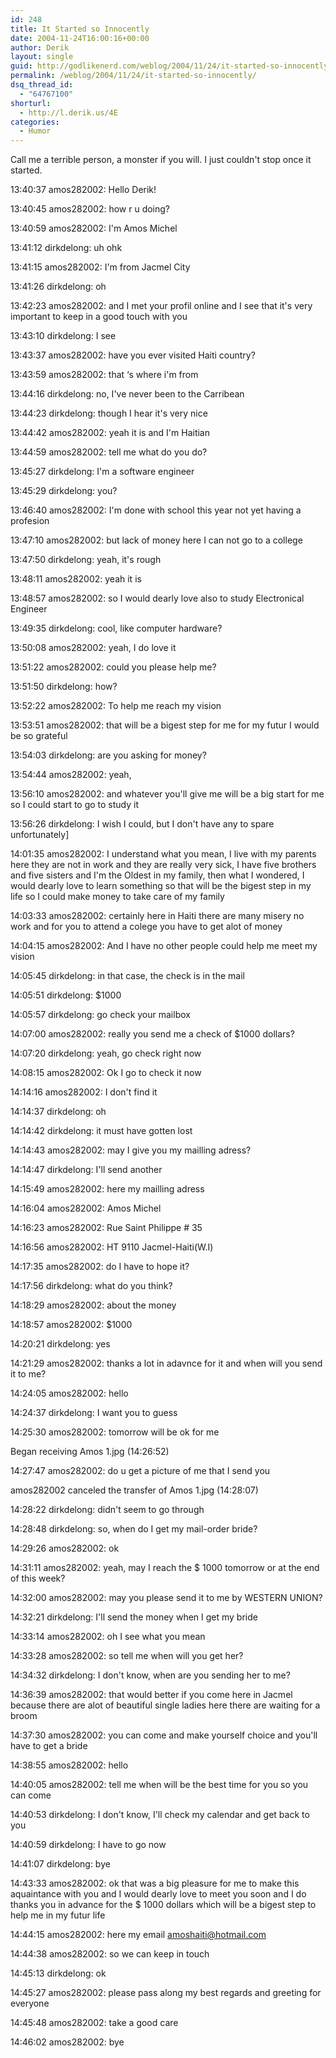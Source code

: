```yaml
---
id: 248
title: It Started so Innocently
date: 2004-11-24T16:00:16+00:00
author: Derik
layout: single
guid: http://godlikenerd.com/weblog/2004/11/24/it-started-so-innocently/
permalink: /weblog/2004/11/24/it-started-so-innocently/
dsq_thread_id:
  - "64767100"
shorturl:
  - http://l.derik.us/4E
categories:
  - Humor
---
```

Call me a terrible person, a monster if you will. I just couldn't stop once it started.

13:40:37 amos282002: Hello Derik!
  
13:40:45 amos282002: how r u doing?
  
13:40:59 amos282002: I'm Amos Michel 

<!--more--> 13:41:12 dirkdelong: uh ohk


  
13:41:15 amos282002: I'm from Jacmel City
  
13:41:26 dirkdelong: oh
  
13:42:23 amos282002: and I met your profil online and I see that it's very important to keep in a good touch with you
  
13:43:10 dirkdelong: I see
  
13:43:37 amos282002: have you ever visited Haiti country?
  
13:43:59 amos282002: that &#8216;s where i'm from
  
13:44:16 dirkdelong: no, I've never been to the Carribean
  
13:44:23 dirkdelong: though I hear it's very nice
  
13:44:42 amos282002: yeah it is and I'm Haitian
  
13:44:59 amos282002: tell me what do you do?
  
13:45:27 dirkdelong: I'm a software engineer
  
13:45:29 dirkdelong: you?
  
13:46:40 amos282002: I'm done with school this year not yet having a profesion
  
13:47:10 amos282002: but lack of money here I can not go to a college
  
13:47:50 dirkdelong: yeah, it's rough
  
13:48:11 amos282002: yeah it is
  
13:48:57 amos282002: so I would dearly love also to study Electronical Engineer
  
13:49:35 dirkdelong: cool, like computer hardware?
  
13:50:08 amos282002: yeah, I do love it
  
13:51:22 amos282002: could you please help me?
  
13:51:50 dirkdelong: how?
  
13:52:22 amos282002: To help me reach my vision
  
13:53:51 amos282002: that will be a bigest step for me for my futur I would be so grateful
  
13:54:03 dirkdelong: are you asking for money?
  
13:54:44 amos282002: yeah,
  
13:56:10 amos282002: and whatever you'll give me will be a big start for me so I could start to go to study it
  
13:56:26 dirkdelong: I wish I could, but I don't have any to spare unfortunately]
  
14:01:35 amos282002: I understand what you mean, I live with my parents here they are not in work and they are really very sick, I have five brothers and five sisters and I'm the Oldest in my family, then what I wondered, I would dearly love to learn something so that will be the bigest step in my life so I could make money to take care of my family
  
14:03:33 amos282002: certainly here in Haiti there are many misery no work and for you to attend a colege you have to get alot of money
  
14:04:15 amos282002: And I have no other people could help me meet my vision
  
14:05:45 dirkdelong: in that case, the check is in the mail
  
14:05:51 dirkdelong: $1000
  
14:05:57 dirkdelong: go check your mailbox
  
14:07:00 amos282002: really you send me a check of $1000 dollars?
  
14:07:20 dirkdelong: yeah, go check right now
  
14:08:15 amos282002: Ok I go to check it now
  
14:14:16 amos282002: I don't find it
  
14:14:37 dirkdelong: oh
  
14:14:42 dirkdelong: it must have gotten lost
  
14:14:43 amos282002: may I give you my mailling adress?
  
14:14:47 dirkdelong: I'll send another
  
14:15:49 amos282002: here my mailling adress
  
14:16:04 amos282002: Amos Michel
  
14:16:23 amos282002: Rue Saint Philippe # 35
  
14:16:56 amos282002: HT 9110 Jacmel-Haiti(W.I)
  
14:17:35 amos282002: do I have to hope it?
  
14:17:56 dirkdelong: what do you think?
  
14:18:29 amos282002: about the money
  
14:18:57 amos282002: $1000
  
14:20:21 dirkdelong: yes
  
14:21:29 amos282002: thanks a lot in adavnce for it and when will you send it to me?
  
14:24:05 amos282002: hello
  
14:24:37 dirkdelong: I want you to guess
  
14:25:30 amos282002: tomorrow will be ok for me
  
Began receiving Amos 1.jpg (14:26:52)
  
14:27:47 amos282002: do u get a picture of me that I send you
  
amos282002 canceled the transfer of Amos 1.jpg (14:28:07)
  
14:28:22 dirkdelong: didn't seem to go through
  
14:28:48 dirkdelong: so, when do I get my mail-order bride?
  
14:29:26 amos282002: ok
  
14:31:11 amos282002: yeah, may I reach the $ 1000 tomorrow or at the end of this week?
  
14:32:00 amos282002: may you please send it to me by WESTERN UNION?
  
14:32:21 dirkdelong: I'll send the money when I get my bride
  
14:33:14 amos282002: oh I see what you mean
  
14:33:28 amos282002: so tell me when will you get her?
  
14:34:32 dirkdelong: I don't know, when are you sending her to me?
  
14:36:39 amos282002: that would better if you come here in Jacmel because there are alot of beautiful single ladies here there are waiting for a broom
  
14:37:30 amos282002: you can come and make yourself choice and you'll have to get a bride
  
14:38:55 amos282002: hello
  
14:40:05 amos282002: tell me when will be the best time for you so you can come
  
14:40:53 dirkdelong: I don't know, I'll check my calendar and get back to you
  
14:40:59 dirkdelong: I have to go now
  
14:41:07 dirkdelong: bye
  
14:43:33 amos282002: ok that was a big pleasure for me to make this aquaintance with you and I would dearly love to meet you soon and I do thanks you in advance for the $ 1000 dollars which will be a bigest step to help me in my futur life
  
14:44:15 amos282002: here my email <amoshaiti@hotmail.com>
  
14:44:38 amos282002: so we can keep in touch
  
14:45:13 dirkdelong: ok
  
14:45:27 amos282002: please pass along my best regards and greeting for everyone
  
14:45:48 amos282002: take a good care
  
14:46:02 amos282002: bye